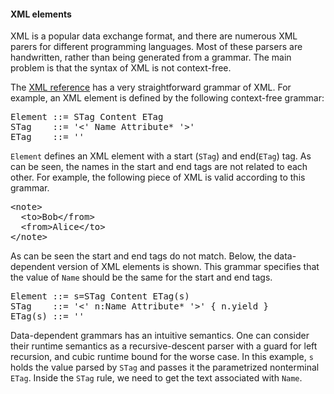 
<h4>XML elements</h4>

<p>XML is a popular data exchange format, and there are numerous XML parers
for different programming languages. Most of these parsers are handwritten,
rather than being generated from a grammar. The main problem is that the
syntax of XML is not context-free.</p>

<p>
The <a href="http://www.w3.org/TR/xml11/#NT-element">XML reference</a> has a very 
straightforward grammar of XML. For example, an XML element is defined by the
following context-free grammar: 
</p>

<pre>
Element ::= STag Content ETag
STag    ::= '<' Name Attribute* '>'
ETag    ::= '</' Name '>'
</pre>

<p>
<code>Element</code> defines an XML element with a start (<code>STag</code>)
and end(<code>ETag</code>) tag. As can be seen, the names in the start and 
end tags are not related to each other. For example, the following piece of 
XML is valid according to this grammar.
</p>

<pre>
&lt;note&gt;
  &lt;to&gt;Bob&lt;/from&gt;
  &lt;from&gt;Alice&lt;/to&gt;
&lt;/note&gt;
</pre>

<p>
As can be seen the start and end tags do not match. Below, the data-dependent
version of XML elements is shown. This grammar specifies that the value of
<code>Name</code> should be the same for the start and end tags.
</p>

<pre>
Element ::= s=STag Content ETag(s)
STag    ::= '<' n:Name Attribute* '>' { n.yield }
ETag(s) ::= '</' n:Name [n.yield == s] '>'
</pre>

<p>
Data-dependent grammars has an intuitive semantics. One can consider their
runtime semantics as a recursive-descent parser with a guard for left recursion,
and cubic runtime bound for the worse case. In this example, <code>s</code> holds
the value parsed by <code>STag</code> and passes it the parametrized nonterminal
<code>ETag</code>. Inside the <code>STag</code> rule, we need to get the text
associated with <code>Name</code>.
</p>


